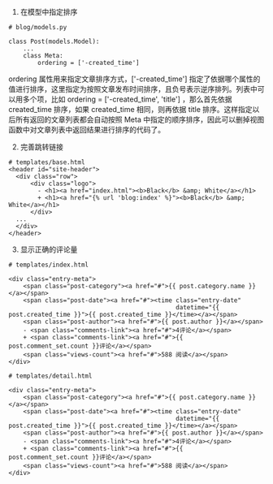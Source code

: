 1. 在模型中指定排序
```
# blog/models.py

class Post(models.Model):
    ...
    class Meta:
        ordering = ['-created_time']
```
ordering 属性用来指定文章排序方式，['-created\_time'] 指定了依据哪个属性的值进行排序，这里指定为按照文章发布时间排序，且负号表示逆序排列。列表中可以用多个项，比如 ordering = ['-created\_time', 'title'] ，那么首先依据 created\_time 排序，如果 created_time 相同，则再依据 title 排序。这样指定以后所有返回的文章列表都会自动按照 Meta 中指定的顺序排序，因此可以删掉视图函数中对文章列表中返回结果进行排序的代码了。

2. 完善跳转链接
```
# templates/base.html
<header id="site-header">
  <div class="row">
      <div class="logo">
        - <h1><a href="index.html"><b>Black</b> &amp; White</a></h1>
        + <h1><a href="{% url 'blog:index' %}"><b>Black</b> &amp; White</a></h1>
      </div>
  ...
  </div>
</header>
```

3. 显示正确的评论量
```
# templates/index.html

<div class="entry-meta">
    <span class="post-category"><a href="#">{{ post.category.name }}</a></span>
    <span class="post-date"><a href="#"><time class="entry-date"
                                              datetime="{{ post.created_time }}">{{ post.created_time }}</time></a></span>
    <span class="post-author"><a href="#">{{ post.author }}</a></span>
    - <span class="comments-link"><a href="#">4评论</a></span>
    + <span class="comments-link"><a href="#">{{ post.comment_set.count }}评论</a></span>
    <span class="views-count"><a href="#">588 阅读</a></span>
</div>
```
```
# templates/detail.html

<div class="entry-meta">
    <span class="post-category"><a href="#">{{ post.category.name }}</a></span>
    <span class="post-date"><a href="#"><time class="entry-date"
                                              datetime="{{ post.created_time }}">{{ post.created_time }}</time></a></span>
    <span class="post-author"><a href="#">{{ post.author }}</a></span>
    - <span class="comments-link"><a href="#">4评论</a></span>
    + <span class="comments-link"><a href="#">{{ post.comment_set.count }}评论</a></span>
    <span class="views-count"><a href="#">588 阅读</a></span>
</div>
```
